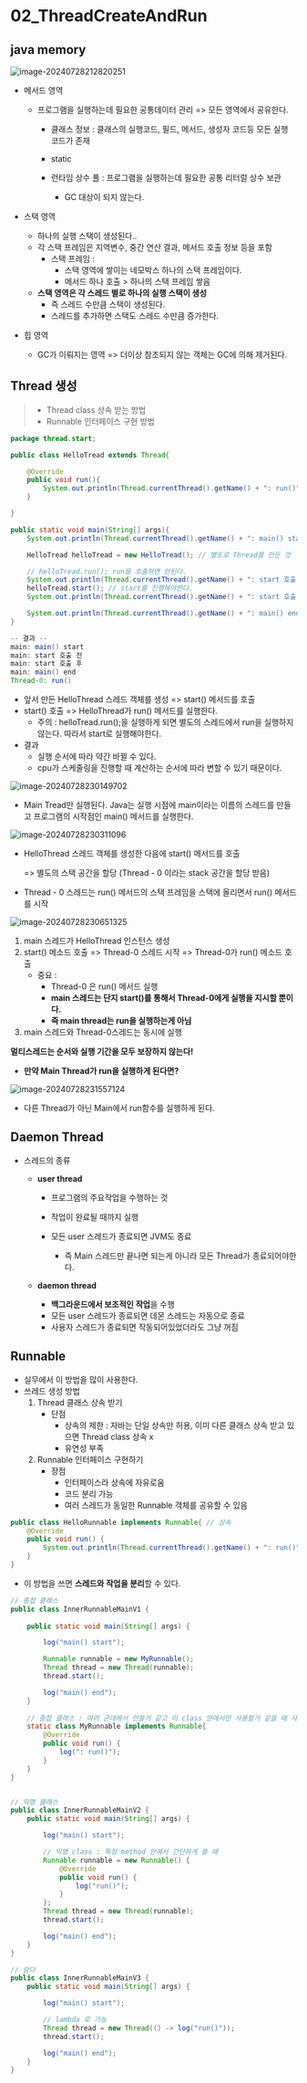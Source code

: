 # 02_ThreadCreateAndRun

## java  memory

![image-20240728212820251](./02_ThreadCreateAndRun.assets/image-20240728212820251.png)

- 메서드 영역

  - 프로그램을 실행하는데 필요한 공통데이터 관리 => 모든 영역에서 공유한다.

    - 클래스 정보 : 클래스의 실행코드, 필드, 메서드, 생성자 코드등 모든 실행 코드가 존재

    - static 

    - 런타임 상수 풀 : 프로그램을 실행하는데 필요한 공통 리터럴 상수 보관

      - GC 대상이 되지 않는다. 

        

- 스택 영역

  - 하나의 실행 스택이 생성된다..
  - 각 스택 프레임은 지역변수, 중간 연산 결과, 메서드 호출  정보 등을 포함
    - 스택 프레임 : 
      - 스택 영역에 쌓이는 네모박스 하나의 스택 프레임이다.
      - 메서드 하나 호출 > 하나의 스택 프레임 쌓음
  - **스택 영역은 각 스레드 별로 하나의 실행 스택이 생성**
    - 즉 스레드 수만큼 스택이 생성된다.
    - 스레드를 추가하면 스택도 스레드 수만큼 증가한다.

  

- 힙 영역

  - GC가 이뤄지는 영역 => 더이상 참조되지 않는 객체는 GC에 의해 제거된다.



## Thread 생성

> - Thread class 상속 받는 방법
> - Runnable 인터페이스 구현 방법

```java
package thread.start;

public class HelloTread extends Thread{

    @Override
    public void run(){
        System.out.println(Thread.currentThread().getName() + ": run()");
    }

}
```

```java
public static void main(String[] args){
    System.out.println(Thread.currentThread().getName() + ": main() start");

    HelloTread helloTread = new HelloTread(); // 별도로 Thread를 만든 것

    // helloTread.run(); run을 호출하면 안된다.
    System.out.println(Thread.currentThread().getName() + ": start 호출 전");
    helloTread.start(); // start를 진행해야한다.
    System.out.println(Thread.currentThread().getName() + ": start 호출 후");

    System.out.println(Thread.currentThread().getName() + ": main() end");
}

-- 결과 -- 
main: main() start
main: start 호출 전
main: start 호출 후
main: main() end
Thread-0: run()
```

- 앞서 만든 HelloThread 스레드 객체를 생성 => start() 메서드를 호출
- start() 호출 => HelloThread가 run() 메서드를 실행한다.
  - 주의 : helloTread.run();을 실행하게 되면 별도의 스레드에서 run을 실행하지 않는다.
             따라서 start로 실행해야한다.
- 결과 
  - 실행 순서에 따라 약간 바뀔 수 있다.
  - cpu가 스케줄링을 진행할 때 계산하는 순서에 따라 변할 수 있기 때문이다.

![image-20240728230149702](./02_ThreadCreateAndRun.assets/image-20240728230149702.png)

- Main Tread만 실행된다. Java는 실행 시점에 main이라는 이름의 스레드를 만들고 프로그램의 시작점인 main() 메서드를 실행한다.



![image-20240728230311096](./02_ThreadCreateAndRun.assets/image-20240728230311096.png)

- HelloThread 스레드 객체를 생성한 다음에 start() 메서드를 호출 

  => 별도의 스택 공간을 할당 (Thread - 0 이라는 stack 공간을 할당 받음)

- Thread - 0 스레드는 run() 메서드의 스택 프레임을 스택에 올리면서 run() 메서드를 시작



![image-20240728230651325](./02_ThreadCreateAndRun.assets/image-20240728230651325.png)

1. main 스레드가 HelloThread 인스턴스 생성 
2. start() 메소드 호출 => Thread-0 스레드 시작 => Thread-0가 run() 메소드 호출
   - 중요 : 
     - Thread-0 은 run() 메서드 실행
     - **main 스레드는 단지 start()를 통해서 Thread-0에게 실행을 지시할 뿐이다.**
     - **즉 main thread는 run을 실행하는게 아님**
3. main 스레드와 Thread-0스레드는 동시에 실행

**멀티스레드는 순서와 실행 기간을 모두 보장하지 않는다!**







- **만약 Main Thread가 run을 실행하게 된다면?**

![image-20240728231557124](./02_ThreadCreateAndRun.assets/image-20240728231557124.png)

- 다른 Thread가 아닌 Main에서 run함수를 실행하게 된다.



## Daemon Thread

- 스레드의 종류

  - **user thread**

    - 프로그램의 주요작업을 수행하는 것

    - 작업이 완료될 때까지 실행

    - 모든 user 스레드가 종료되면 JVM도 종료

      - 즉 Main 스레드만 끝나면 되는게 아니라 모든 Thread가 종료되어야한다.

      

  - **daemon thread**

    - **백그라운드에서 보조적인 작업**을 수행
    - 모든 user 스레드가 종료되면 데몬 스레드는 자동으로 종료
    - 사용자 스레드가 종료되면 작동되어있었더라도 그냥 꺼짐



## Runnable

- 실무에서 이 방법을 많이 사용한다.
- 쓰레드 생성 방법
  1. Thread  클래스 상속 받기
     - 단점 
       - 상속의 제한 : 자바는 단일 상속만 허용, 이미 다른 클래스 상속 받고 있으면 Thread class 상속 x
       - 유연성 부족
  2. Runnable 인터페이스 구현하기
     - 장점 
       - 인터페이스라 상속에 자유로움
       - 코드 분리 가능
       - 여러 스레드가 동일한 Runnable 객체를 공유할 수 있음

```java
public class HelloRunnable implements Runnable{ // 상속
    @Override
    public void run() {
        System.out.println(Thread.currentThread().getName() + ": run()");
    }
}
```

- 이 방법을 쓰면 **스레드와 작업을 분리**할 수 있다.



```java
// 중첩 클래스
public class InnerRunnableMainV1 {
    
    public static void main(String[] args) {

        log("main() start");

        Runnable runnable = new MyRunnable();
        Thread thread = new Thread(runnable);
        thread.start();

        log("main() end");
    }
    
    // 중첩 클래스 : 여러 군데에서 안쓸거 같고 이 class 안에서만 사용할거 같을 때 사용
    static class MyRunnable implements Runnable{
        @Override
        public void run() {
            log(": run()");
        }
    }
}


// 익명 클래스
public class InnerRunnableMainV2 {
    public static void main(String[] args) {

        log("main() start");

        // 익명 class : 특정 method 안에서 간단하게 쓸 때
        Runnable runnable = new Runnable() {
            @Override
            public void run() {
                log("run()");
            }
        };
        Thread thread = new Thread(runnable);
        thread.start();

        log("main() end");
    }
}

// 람다
public class InnerRunnableMainV3 {
    public static void main(String[] args) {

        log("main() start");

        // lambda 로 가능
        Thread thread = new Thread(() -> log("run()"));
        thread.start();

        log("main() end");
    }
}



```

























